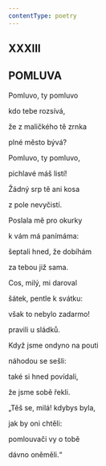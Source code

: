 ```yaml
---
contentType: poetry
---
```


## XXXIII  

## POMLUVA

Pomluvo, ty pomluvo  

kdo tebe rozsívá,

že z maličkého tě zrnka

plné město bývá?

Pomluvo, ty pomluvo,

pichlavé máš listí!

Žádný srp tě ani kosa

z pole nevyčistí.

Poslala mě pro okurky

k vám má panímáma:

šeptali hned, že dobíhám

za tebou již sama.

Cos, milý, mi daroval

šátek, pentle k svátku:

však to nebylo zadarmo!

pravili u sládků.

Když jsme ondyno na pouti

náhodou se sešli:

také si hned povídali,

že jsme sobě řekli.

„Těš se, milá! kdybys byla,

jak by oni chtěli:

pomlouvači vy o tobě

dávno oněměli.“
